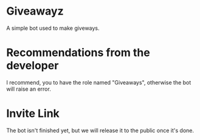 # Giveawayz
A simple bot used to make giveways.


# Recommendations from the developer

I recommend, you to have the role named "Giveaways", otherwise the bot will raise an error.

# Invite Link

The bot isn't finished yet, but we will release it to the public once it's done.

